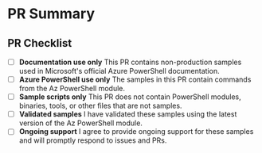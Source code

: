 # PR Summary

<!--
    Add a summary of the changes made in this PR and list related issues
    here. For example:

    This change fixes problem X in the samples for Y.

    - Fixes #1234
-->

## PR Checklist

<!--
    These items are mandatory. For your PR to be reviewed and merged,
    ensure you have read and agree to the following. As you acknowledge
    each item, check each box by replacing the space between the brackets
    with an x or clicking on the box in the UI after submitting your PR.
-->

- [ ] **Documentation use only** This PR contains non-production samples used in Microsoft's official Azure PowerShell documentation.
- [ ] **Azure PowerShell use only** The samples in this PR contain commands from the Az PowerShell module.
- [ ] **Sample scripts only** This PR does not contain PowerShell modules, binaries, tools, or other files that are not samples.
- [ ] **Validated samples** I have validated these samples using the latest version of the Az PowerShell module.
- [ ] **Ongoing support** I agree to provide ongoing support for these samples and will promptly respond to issues and PRs.

<!--
    If your PR is a work in progress, please mark it as a draft or
    prefix it with "(WIP)" or "WIP:".

    This helps us understand whether or not your PR is ready to review.

    Add a #sign-off comment when you're ready for review.
-->

